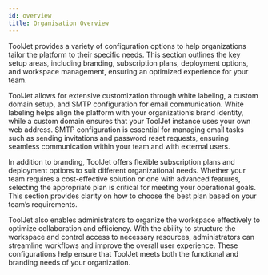 ```yaml
---
id: overview
title: Organisation Overview
---
```


ToolJet provides a variety of configuration options to help organizations tailor the platform to their specific needs. This section outlines the key setup areas, including branding, subscription plans, deployment options, and workspace management, ensuring an optimized experience for your team.

ToolJet allows for extensive customization through white labeling, a custom domain setup, and SMTP configuration for email communication. White labeling helps align the platform with your organization’s brand identity, while a custom domain ensures that your ToolJet instance uses your own web address. SMTP configuration is essential for managing email tasks such as sending invitations and password reset requests, ensuring seamless communication within your team and with external users.

In addition to branding, ToolJet offers flexible subscription plans and deployment options to suit different organizational needs. Whether your team requires a cost-effective solution or one with advanced features, selecting the appropriate plan is critical for meeting your operational goals. This section provides clarity on how to choose the best plan based on your team’s requirements.

ToolJet also enables administrators to organize the workspace effectively to optimize collaboration and efficiency. With the ability to structure the workspace and control access to necessary resources, administrators can streamline workflows and improve the overall user experience. These configurations help ensure that ToolJet meets both the functional and branding needs of your organization.